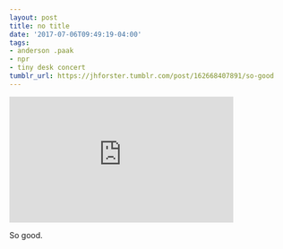 ```yaml
---
layout: post
title: no title
date: '2017-07-06T09:49:19-04:00'
tags:
- anderson .paak
- npr
- tiny desk concert
tumblr_url: https://jhforster.tumblr.com/post/162668407891/so-good
---
```

<iframe width="400" height="225" id="youtube_iframe" src="https://www.youtube.com/embed/ferZnZ0_rSM?feature=oembed&amp;enablejsapi=1&amp;origin=https://safe.txmblr.com&amp;wmode=opaque" frameborder="0" allow="accelerometer; autoplay; encrypted-media; gyroscope; picture-in-picture" allowfullscreen></iframe>  

So good.

